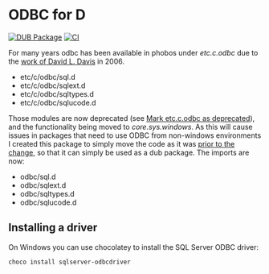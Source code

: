 ODBC for D
==========

[![DUB Package](https://img.shields.io/dub/v/odbc.svg)](https://code.dlang.org/packages/odbc) [![CI](https://github.com/SingingBush/odbc/actions/workflows/dub.yml/badge.svg)](https://github.com/SingingBush/odbc/actions/workflows/dub.yml)

For many years odbc has been available in phobos under *etc.c.odbc* due to the [work of David L. Davis](https://spottedtiger.tripod.com/D_Language/D_Support_Projects_XP.html) in 2006.

 - etc/c/odbc/sql.d
 - etc/c/odbc/sqlext.d
 - etc/c/odbc/sqltypes.d
 - etc/c/odbc/sqlucode.d

Those modules are now deprecated (see [Mark etc.c.odbc as deprecated](https://github.com/dlang/phobos/commit/88fd21e7368e8e2158a6ac75d43587c77886d6dd)), and the functionality being moved to *core.sys.windows*. As this will cause issues in packages that need to use ODBC from non-windows environments I created this package to simply move the code as it was [prior to the change](https://github.com/dlang/phobos/tree/d548e8830aee86c024faf3279dd8d7e35d26aae8/etc/c/odbc), so that it can simply be used as a dub package. The imports are now:

 - odbc/sql.d
 - odbc/sqlext.d
 - odbc/sqltypes.d
 - odbc/sqlucode.d

## Installing a driver

On Windows you can use chocolatey to install the SQL Server ODBC driver:

```
choco install sqlserver-odbcdriver
```